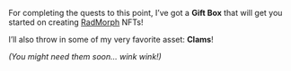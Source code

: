 For completing the quests to this point, I’ve got a **Gift Box** that will get you started on creating [RadMorph](?glossaryAnchor=radmorphs) NFTs!

I’ll also throw in some of my very favorite asset: **Clams**!

_(You might need them soon… wink wink!)_
